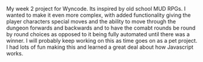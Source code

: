 My week 2 project for Wyncode. Its inspired by old school MUD RPGs. I wanted to make it even more complex, with added functionality giving the player characters special moves and the ability to move through the dungeon forwards and backwards and to have the comabt rounds be round by round choices as opposed to it being fully automated until there was a winner. I will probably keep working on this as time goes on as a pet project. I had lots of fun making this and learned a great deal about how Javascript works.
